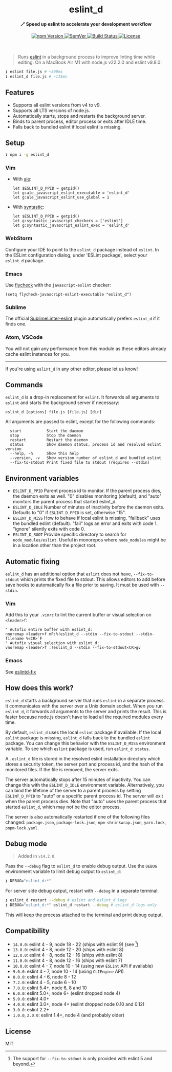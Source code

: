 <h1 align="center">
  eslint_d
</h1>
<p align="center">
  <b>🪄 Speed up eslint to accelerate your development workflow</b>
</p>
<div align="center">
  <a href="https://www.npmjs.com/package/eslint_d">
    <img src="https://img.shields.io/npm/v/eslint_d.svg" alt="npm Version">
  </a>
  <a href="https://semver.org">
    <img src="https://img.shields.io/:semver-%E2%9C%93-blue.svg" alt="SemVer">
  </a>
  <a href="https://github.com/mantoni/eslint_d.js/actions">
    <img src="https://github.com/mantoni/eslint_d.js/workflows/Build/badge.svg" alt="Build Status">
  </a>
  <a href="https://opensource.org/licenses/MIT">
    <img src="https://img.shields.io/npm/l/eslint_d.svg" alt="License">
  </a>
  <br>
  <br>
  <br>
</div>

> Runs [eslint][] in a background process to improve linting time while editing.
> On a MacBook Air M1 with node.js v22.2.0 and eslint v9.8.0:

```bash
❯ eslint file.js # ~500ms
❯ eslint_d file.js # ~115ms
```

## Features

- Supports all eslint versions from v4 to v9.
- Supports all LTS versions of node.js.
- Automatically starts, stops and restarts the background server.
- Binds to parent process, editor process or exits after IDLE time.
- Falls back to bundled eslint if local eslint is missing.

## Setup

```bash
❯ npm i -g eslint_d
```

### Vim

- With [ale][]:

  ```vim
  let $ESLINT_D_PPID = getpid()
  let g:ale_javascript_eslint_executable = 'eslint_d'
  let g:ale_javascript_eslint_use_global = 1
  ```

- With [syntastic][]:

  ```vim
  let $ESLINT_D_PPID = getpid()
  let g:syntastic_javascript_checkers = ['eslint']
  let g:syntastic_javascript_eslint_exec = 'eslint_d'
  ```

### WebStorm

Configure your IDE to point to the `eslint_d` package instead of `eslint`. In
the ESLint configuration dialog, under 'ESLint package', select your `eslint_d`
package.

### Emacs

Use [flycheck][] with the `javascript-eslint` checker:

```elisp
(setq flycheck-javascript-eslint-executable "eslint_d")
```

### Sublime

The official [SublimeLinter-eslint][] plugin automatically prefers `eslint_d`
if it finds one.

### Atom, VSCode

You will not gain any performance from this module as these editors already
cache eslint instances for you.

---

If you're using `eslint_d` in any other editor, please let us know!

## Commands

`eslint_d` is a drop-in replacement for `eslint`. It forwards all arguments to
`eslint` and starts the background server if necessary:

```
eslint_d [options] file.js [file.js] [dir]
```

All arguments are passed to eslint, except for the following commands:

```
  start           Start the daemon
  stop            Stop the daemon
  restart         Restart the daemon
  status          Show daemon status, process id and resolved eslint version
  --help, -h      Show this help
  --version, -v   Show version number of eslint_d and bundled eslint
  --fix-to-stdout Print fixed file to stdout (requires --stdin)
```

## Environment variables

- `ESLINT_D_PPID` Parent process id to monitor. If the parent process dies, the
  daemon exits as well. "0" disables monitoring (default), and "auto" monitors
  the parent process that started eslint_d.
- `ESLINT_D_IDLE` Number of minutes of inactivity before the daemon exits.
  Defaults to "0" if `ESLINT_D_PPID` is set, otherwise "15".
- `ESLINT_D_MISS` How to behave if local eslint is missing. "fallback" uses the
  bundled eslint (default). "fail" logs an error and exits with code 1.
  "ignore" silently exits with code 0.
- `ESLINT_D_ROOT` Provide specific directory to search for `node_modules/eslint`.
  Useful in monorepos where `node_modules` might be in a location other than
  the project root.

## Automatic fixing

`eslint_d` has an additional option that `eslint` does not have,
`--fix-to-stdout` which prints the fixed file to stdout. This allows editors to
add before save hooks to automatically fix a file prior to saving. It must be
used with `--stdin`.

### Vim

Add this to your `.vimrc` to lint the current buffer or visual selection on
`<leader>f`:

```vim
" Autofix entire buffer with eslint_d:
nnoremap <leader>f mF:%!eslint_d --stdin --fix-to-stdout --stdin-filename %<CR>`F
" Autofix visual selection with eslint_d:
vnoremap <leader>f :!eslint_d --stdin --fix-to-stdout<CR>gv
```

### Emacs

See [eslintd-fix](https://github.com/aaronjensen/eslintd-fix)

## How does this work?

`eslint_d` starts a background server that runs `eslint` in a separate process.
It communicates with the server over a Unix domain socket. When you run
`eslint_d`, it forwards all arguments to the server and prints the result. This
is faster because node.js doesn't have to load all the required modules every
time.

By default, `eslint_d` uses the local `eslint` package if available. If the
local `eslint` package is missing, `eslint_d` falls back to the bundled
`eslint` package. You can change this behavior with the `ESLINT_D_MISS`
environment variable. To see which `eslint` package is used, run `eslint_d
status`.

A `.eslint_d` file is stored in the resolved eslint installation directory
which stores a security token, the server port and process id, and the hash of
the monitored files. If the file is removed, the server exits.

The server automatically stops after 15 minutes of inactivity. You can change
this with the `ESLINT_D_IDLE` environment variable. Alternatively, you can bind
the lifetime of the server to a parent process by setting `ESLINT_D_PPID` to
"auto" or a specific parent process id. The server will exit when the parent
process dies. Note that "auto" uses the parent process that started `eslint_d`,
which may not be the editor process.

The server is also automatically restarted if one of the following files
changed: `package.json`, `package-lock.json`, `npm-shrinkwrap.json`,
`yarn.lock`, `pnpm-lock.yaml`.

## Debug mode

> Added in `v14.2.0`.

Pass the `--debug` flag to `eslint_d` to enable debug output. Use the `DEBUG`
environment variable to limit debug output to `eslint_d`:

```bash
❯ DEBUG="eslint_d:*"
```

For server side debug output, restart with `--debug` in a separate terminal:

```bash
❯ eslint_d restart --debug # eslint and eslint_d logs
❯ DEBUG="eslint_d:*" eslint_d restart --debug # eslint_d logs only
```

This will keep the process attached to the terminal and print debug output.

## Compatibility

- `14.0.0`: eslint 4 - 9, node 18 - 22 (ships with eslint 9) (see [^1])
- `13.0.0`: eslint 4 - 8, node 12 - 20 (ships with eslint 8)
- `12.0.0`: eslint 4 - 8, node 12 - 16 (ships with eslint 8)
- `11.0.0`: eslint 4 - 8, node 12 - 16 (ships with eslint 7)
- `10.0.0`: eslint 4 - 7, node 10 - 14 (using new `ESLint` API if available)
- `9.0.0`: eslint 4 - 7, node 10 - 14 (using `CLIEngine` API)
- `8.0.0`: eslint 4 - 6, node 8 - 12
- `7.2.0`: eslint 4 - 5, node 6 - 10
- `7.0.0`: eslint 5.4+, node 6, 8 and 10
- `6.0.0`: eslint 5.0+, node 6+ (eslint dropped node 4)
- `5.0.0`: eslint 4.0+
- `4.0.0`: eslint 3.0+, node 4+ (eslint dropped node 0.10 and 0.12)
- `3.0.0`: eslint 2.2+
- `1.0.0`, `2.0.0`: eslint 1.4+, node 4 (and probably older)

## License

MIT

[License]: https://img.shields.io/npm/l/eslint_d.svg
[eslint]: https://eslint.org
[ale]: https://github.com/dense-analysis/ale
[syntastic]: https://github.com/scrooloose/syntastic
[flycheck]: http://www.flycheck.org/
[SublimeLinter-eslint]: https://github.com/SublimeLinter/SublimeLinter-eslint

[^1]: The support for `--fix-to-stdout` is only provided with eslint 5 and beyond.

